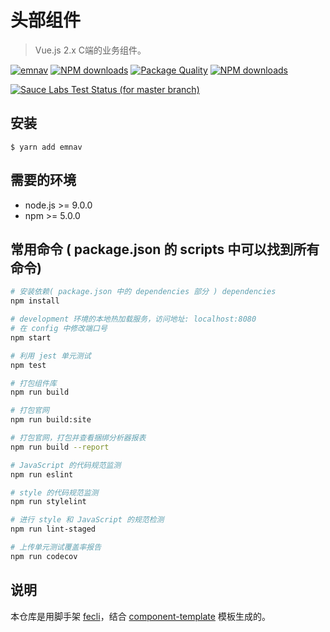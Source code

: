# 头部组件

> Vue.js 2.x C端的业务组件。

[![emnav](https://img.shields.io/npm/v/emnav.svg?style=flat-square)](https://www.npmjs.org/package/emnav)
[![NPM downloads](http://img.shields.io/npm/dm/emnav.svg?style=flat-square)](https://npmjs.org/package/emnav)
[![Package Quality](http://npm.packagequality.com/shield/emnav.svg)](http://packagequality.com/#?package=emnav)
[![NPM downloads](https://img.shields.io/npm/dt/emnav.svg?style=flat-square)](https://npmjs.org/package/emnav)

[![Sauce Labs Test Status (for master branch)](https://badges.herokuapp.com/browsers?googlechrome=7&firefox=7&microsoftedge=10&iexplore=9&safari=10.10)](https://saucelabs.com/u/_wmhilton)

## 安装

```
$ yarn add emnav
```

## 需要的环境

- node.js >= 9.0.0
- npm >= 5.0.0

## 常用命令 ( package.json 的 scripts 中可以找到所有命令)

``` bash
# 安装依赖( package.json 中的 dependencies 部分 ) dependencies
npm install

# development 环境的本地热加载服务，访问地址: localhost:8080
# 在 config 中修改端口号
npm start

# 利用 jest 单元测试
npm test

# 打包组件库
npm run build

# 打包官网
npm run build:site

# 打包官网，打包并查看捆绑分析器报表
npm run build --report

# JavaScript 的代码规范监测
npm run eslint

# style 的代码规范监测
npm run stylelint

# 进行 style 和 JavaScript 的规范检测
npm run lint-staged

# 上传单元测试覆盖率报告
npm run codecov
```

## 说明

本仓库是用脚手架 [fecli](https://github.com/fe6/fecli)，结合 [component-template](https://github.com/fe6/component-template) 模板生成的。
